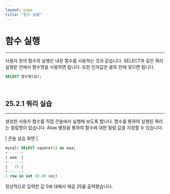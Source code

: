 ```yaml
---
layout: page
title: "함수 실행"
---
```


# 함수 실행
<hr>

사용자 정의 함수의 실행은 내장 함수를 사용하는 것과 같습니다. SELECT와 같은 쿼리 실행문 안에서 함수명을 사용하면 됩니다. 또한 인자값은 괄호 안에 넣으면 됩니다.  

```sql
SELECT 함수명(값); 
```

<br>

## 25.2.1 쿼리 실습 
<hr>

생성한 사용자 함수를 직접 콘솔에서 실행해 보도록 합니다. 함수를 통하여 실행된 쿼리 는 컬럼명이 없습니다. Alias 별칭을 통하여 함수에 대한 컬럼 값을 지정할 수 있습니다.  

| 콘솔 실습 화면 | 
```sql
mysql> SELECT square(5) as aaa;
+------+
| aaa  |
+------+
|   25 |
+------+
1 row in set (0.00 sec)
```

정상적으로 입력한 값 5에 대해서 제곱 25를 출력했습니다. 

<br><br>